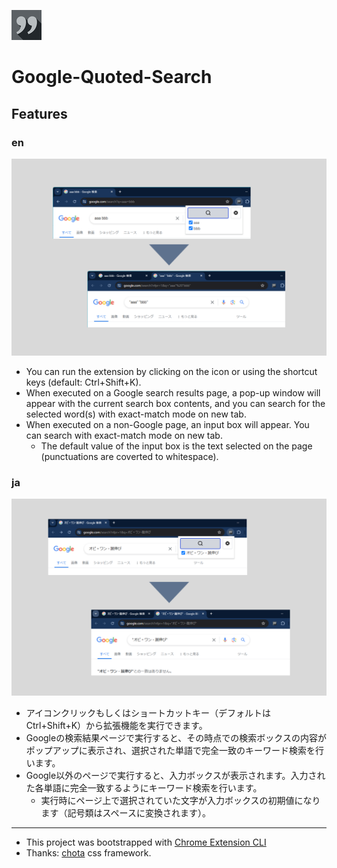 ![img](./public/icons/icon_48.png)

# Google-Quoted-Search


## Features

### en

![img](./images/demos-en.png)

- You can run the extension by clicking on the icon or using the shortcut keys (default: Ctrl+Shift+K).
- When executed on a Google search results page, a pop-up window will appear with the current search box contents, and you can search for the selected word(s) with exact-match mode on new tab.
- When executed on a non-Google page, an input box will appear. You can search with exact-match mode on new tab.
    - The default value of the input box is the text selected on the page (punctuations are coverted to whitespace).

### ja

![img](./images/demos-ja.png)

- アイコンクリックもしくはショートカットキー（デフォルトは Ctrl+Shift+K）から拡張機能を実行できます。
- Googleの検索結果ページで実行すると、その時点での検索ボックスの内容がポップアップに表示され、選択された単語で完全一致のキーワード検索を行います。
- Google以外のページで実行すると、入力ボックスが表示されます。入力された各単語に完全一致するようにキーワード検索を行います。
    - 実行時にページ上で選択されていた文字が入力ボックスの初期値になります（記号類はスペースに変換されます）。

---

- This project was bootstrapped with [Chrome Extension CLI](https://github.com/dutiyesh/chrome-extension-cli)
- Thanks: [chota](https://jenil.github.io/chota/) css framework.

